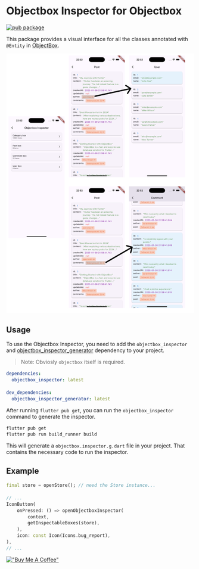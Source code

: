 # Objectbox Inspector for Objectbox

[![pub package](https://img.shields.io/pub/v/objectbox_inspector.svg)](https://pub.dev/packages/objectbox_inspector)

This package provides a visual interface for all the classes annotated with `@Entity` in [ObjectBox](https://pub.dev/packages/objectbox).

![Objectbox Inspector Demo](./assets/demo.png)

## Usage

To use the Objectbox Inspector, you need to add the `objectbox_inspector` and [objectbox_inspector_generator](https://pub.dev/packages/objectbox_inspector_generator) dependency to your project.

> Note: Obviosly `objectbox` itself is required.

```yaml
dependencies:
  objectbox_inspector: latest

dev_dependencies:
  objectbox_inspector_generator: latest
```

After running `flutter pub get`, you can run the `objectbox_inspector` command to generate the inspector.

```bash
flutter pub get
flutter pub run build_runner build
```

This will generate a `objectbox.inspector.g.dart` file in your project. That contains the necessary code to run the inspector.

## Example

```dart
final store = openStore(); // need the Store instance...

// ...
IconButton(
    onPressed: () => openObjectboxInspector(
        context,
        getInspectableBoxes(store),
    ),
    icon: const Icon(Icons.bug_report),
),
// ...
```

[!["Buy Me A Coffee"](https://www.buymeacoffee.com/assets/img/custom_images/orange_img.png)](https://buymeacoffee.com/cosneanuc2)
